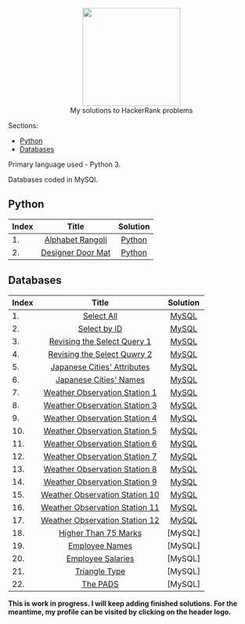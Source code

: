 <p align="center">
    <a href = "https://hackerrank.com/shivendra_sharm1">
        <img height=200 width=200  src="https://friconix.com/jpg/fi-hnsuxl-hackerrank.jpg">
    </a>
    <br> My solutions to HackerRank problems
</p>

Sections:

- [Python](#python)
- [Databases](#databases)

Primary language used - Python 3.

Databases coded in MySQl.

## Python

Index |                                                 Title                                                | Solution
:-------|:--------------------------------------------------------------------------------------------------:|:----------------------------------------------------------------------------------------------------:|
|1.     | [Alphabet Rangoli](https://www.hackerrank.com/challenges/alphabet-rangoli/problem)                 | [Python](https://github.com/shivendra90/HackerRank_Solutions/blob/main/Python/alphabet_rangoli.py)   |
|2.     | [Designer Door Mat](https://www.hackerrank.com/challenges/designer-door-mat/problem)               | [Python](https://github.com/shivendra90/HackerRank_Solutions/blob/main/Python/door_mat.py)


## Databases
Index |                                                 Title                                                   |Solution
:-------|:-----------------------------------------------------------------------------------------------------:|:----------------------------------------------------------------------------------------------------:|
|1.     | [Select All](https://www.hackerrank.com/challenges/select-all-sql)                                    | [MySQL](https://github.com/shivendra90/HackerRank_Solutions/blob/main/SQL/Select%20All.sql)   |
|2.     | [Select by ID](https://www.hackerrank.com/challenges/select-by-id)                                    | [MySQL](https://github.com/shivendra90/HackerRank_Solutions/blob/main/SQL/Select%20by%20ID.sql) |
|3.     | [Revising the Select Query 1](https://www.hackerrank.com/challenges/revising-the-select-query)        | [MySQL](https://github.com/shivendra90/HackerRank_Solutions/blob/main/SQL/Revising%20the%20Select%20Query%201.sql) 	|
|4.     | [Revising the Select Quwry 2](https://www.hackerrank.com/challenges/revising-the-select-query-2)      | [MySQL](https://github.com/shivendra90/HackerRank_Solutions/blob/main/SQL/Revising%20the%20Select%20Query%20II.sql)  	|
|5.     | [Japanese Cities' Attributes](https://www.hackerrank.com/challenges/japanese-cities-attributes)       | [MySQL](https://github.com/shivendra90/HackerRank_Solutions/blob/main/SQL/Japanese%20Cities'%20Attributes.sql)  	|
|6.     | [Japanese Cities' Names](https://www.hackerrank.com/challenges/japanese-cities-name)                  | [MySQL](https://github.com/shivendra90/HackerRank_Solutions/blob/main/SQL/Japanese%20Cities'%20Names.sql)  	|
|7.     | [Weather Observation Station 1](https://www.hackerrank.com/challenges/weather-observation-station-1)  | [MySQL](https://github.com/shivendra90/HackerRank_Solutions/blob/main/SQL/Weather%20Observation%20Station%201.sql)  	|
|8.     | [Weather Observation Station 3](https://www.hackerrank.com/challenges/weather-observation-station-3)  | [MySQL](https://github.com/shivendra90/HackerRank_Solutions/blob/main/SQL/Weather%20Observation%20Station%203.sql)  	|
|9.     | [Weather Observation Station 4](https://www.hackerrank.com/challenges/weather-observation-station-4)  | [MySQL](https://github.com/shivendra90/HackerRank_Solutions/blob/main/SQL/Weather%20Observation%20Station%204.sql)  	|
|10.    | [Weather Observation Station 5](https://www.hackerrank.com/challenges/weather-observation-station-5)  | [MySQL](https://github.com/shivendra90/HackerRank_Solutions/blob/main/SQL/Weather%20Observation%20Station%205.sql)  	|
|11.    | [Weather Observation Station 6](https://www.hackerrank.com/challenges/weather-observation-station-6)  | [MySQL](https://github.com/shivendra90/HackerRank_Solutions/blob/main/SQL/Weather%20Observation%20Station%206.sql)  	|
|12.    | [Weather Observation Station 7](https://www.hackerrank.com/challenges/weather-observation-station-7)  | [MySQL](https://github.com/shivendra90/HackerRank_Solutions/blob/main/SQL/Weather%20Observation%20Station%207.sql)  	|
|13.    | [Weather Observation Station 8](https://www.hackerrank.com/challenges/weather-observation-station-8)  | [MySQL](https://github.com/shivendra90/HackerRank_Solutions/blob/main/SQL/Weather%20Observation%20Station%208.sql)  	|
|14.    | [Weather Observation Station 9](https://www.hackerrank.com/challenges/weather-observation-station-9)  | [MySQL](https://github.com/shivendra90/HackerRank_Solutions/blob/main/SQL/Weather%20Observation%20Station%209.sql)  	|
|15.    | [Weather Observation Station 10](https://www.hackerrank.com/challenges/weather-observation-station-10)| [MySQL](https://github.com/shivendra90/HackerRank_Solutions/blob/main/SQL/Weather%20Observation%20Station%2010.sql)  	|
|16.    | [Weather Observation Station 11](https://www.hackerrank.com/challenges/weather-observation-station-11)| [MySQL](https://github.com/shivendra90/HackerRank_Solutions/blob/main/SQL/Weather%20Observation%20Station%2011.sql)  	|
|17.    | [Weather Observation Station 12](https://www.hackerrank.com/challenges/weather-observation-station-12)| [MySQL](https://github.com/shivendra90/HackerRank_Solutions/blob/main/SQL/Weather%20Observation%20Station%2012.sql) 	|
|18.	| [Higher Than 75 Marks](https://www.hackerrank.com/challenges/more-than-75-marks)						| [MySQL]	|
|19.	| [Employee Names](https://www.hackerrank.com/challenges/name-of-employees)								| [MySQL]	|
|20.	| [Employee Salaries](https://www.hackerrank.com/challenges/salary-of-employees)						| [MySQL]	|
|21.	| [Triangle Type](https://www.hackerrank.com/challenges/what-type-of-triangle)							| [MySQL]	|
|22.	| [The PADS](https://www.hackerrank.com/challenges/the-pads)											| [MySQL]	|

**This is work in progress. I will keep adding finished solutions. For the meantime, my profile can be visited by clicking on the header logo.**

